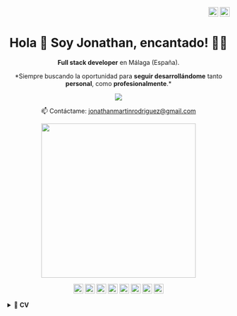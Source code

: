 <p align="right">
<a href="https://github.com/JoniMR/JoniMR/blob/main/README_es.md" target="_blank" rel="noopener noreferrer"><img height="22" src="https://cdn-icons-png.flaticon.com/512/197/197593.png" alt="Readme en español"></a>
<a href="https://github.com/JoniMR/JoniMR/blob/main/README.md" target="_blank" rel="noopener noreferrer"><img height="22" src="https://cdn-icons-png.flaticon.com/512/197/197374.png" alt="Readme in english"></a></p>

<h1 align='center'>
  Hola 👋 Soy Jonathan, encantado! 👨‍💻
</h1>

<p align='center'>
  <b>Full stack developer</b> en Málaga (España).
</p>

<p align='center'>
*Siempre buscando la oportunidad para <b>seguir desarrollándome</b> tanto <b>personal</b>, como <b>profesionalmente</b>.*
</p>

<p align='center'>
  
  <a href="https://www.linkedin.com/in/jonathan-martin-rodriguez/">
    <img src="https://img.shields.io/badge/linkedin-%230077B5.svg?&style=for-the-badge&logo=linkedin&logoColor=white" />
  </a>
  
</p>

<p align='center'>
  📫 Contáctame: <a href='jonathanmartinrodriguez@gmail.com'>jonathanmartinrodriguez@gmail.com</a>
</p>

<p align='center'>
  <a href="#"><img src="https://github-readme-stats.vercel.app/api?username=JoniMR&show_icons=true&count_private=true&theme=dark" width="350"></a>
</p>

<p align='center'>
<img height="22" src="https://img.shields.io/badge/HTML5-E34F26?style=for-the-badge&logo=html5&logoColor=white" />
<img height="22" src="https://img.shields.io/badge/CSS3-1572B6?style=for-the-badge&logo=css3&logoColor=white" />
<img height="22" src="https://img.shields.io/badge/JavaScript-323330?style=for-the-badge&logo=javascript&logoColor=F7DF1E" />
<img height="22" src="https://img.shields.io/badge/typescript-%23007ACC.svg?style=for-the-badge&logo=typescript&logoColor=white" />
<img height="22" src="https://img.shields.io/badge/Angular-DD0031?style=for-the-badge&logo=angular&logoColor=white" />
<img height="22" src="https://img.shields.io/badge/node.js-6DA55F?style=for-the-badge&logo=node.js&logoColor=white)" />
<img height="22" src="https://img.shields.io/badge/MySQL-005C84?style=for-the-badge&logo=mysql&logoColor=white" />
<img height="22" src="https://img.shields.io/badge/postgres-%23316192.svg?style=for-the-badge&logo=postgresql&logoColor=white" />
</p>

<details>
  <summary>📃 <b>CV</b> </summary>


## Educación

- 📖 **Full Stack Angular 12 - Node.js Bootcamp**\
📆 2023
📍 **Babel** - Málaga, Spain
  
- 📖 **Certificado de profesionalidad - Desarrollo de aplicaciones con tecnologías Web**\
📆 2022 - actualidad
📍 **I.E.S Campanillas** - Málaga, España

- 📖 **Técnico superior en Automatización y Robótica Industrial**\
📆 2019 - 2021
📍 **I.E.S Salesianos Palma del Río** - Córdoba, España
  
## Experience

- 💻 **Ingeniero de software Full Stack**\
📆 2023 - Actualmente
📍 **Santander SCIB** - Málaga, Spain

- 💻 **Ingeniero de software Full Stack**\
📆 2023
📍 **Babel** - Málaga, Spain

- 💻 **Programador de PLC**\
📆 2021\
📍 **VEREDA SYSTEM SOTECONTROL, S.L** - Málaga, España
  
- 👨‍💻 **Especialista en Arbitraje y Matched Betting**\
📆 2016 - 2021\
📍 **Freelance** - Málaga, España
